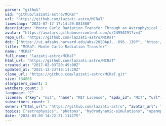 ```yaml
---
parser: "github"
uid: "github/lazzati-astro/MCRaT"
url: "https://github.com/lazzati-astro/MCRaT"
timestamp: "2022-07-17 17:14:29.881580"
description: "Monte Carlo Radiation Transfer Through an Astrophysical Jet"
avatar: "https://avatars.githubusercontent.com/u/24950291?v=4"
repo_url: "https://github.com/lazzati-astro/MCRaT"
doi: ["https://ui.adsabs.harvard.edu/abs/2020ApJ...896..139P", "https://ui.adsabs.harvard.edu/abs/2020ascl.soft05019P/abstract"]
title: "MCRaT: Monte Carlo Radiation Transfer"
name: "MCRaT"
full_name: "lazzati-astro/MCRaT"
html_url: "https://github.com/lazzati-astro/MCRaT"
created_at: "2017-02-03T20:49:00Z"
updated_at: "2021-12-23T19:11:29Z"
clone_url: "https://github.com/lazzati-astro/MCRaT.git"
size: 134865
stargazers_count: 3
watchers_count: 3
language: "C"
license: {"key": "mit", "name": "MIT License", "spdx_id": "MIT", "url": "https://api.github.com/licenses/mit", "node_id": "MDc6TGljZW5zZTEz"}
subscribers_count: 1
owner: {"html_url": "https://github.com/lazzati-astro", "avatar_url": "https://avatars.githubusercontent.com/u/24950291?v=4", "login": "lazzati-astro", "type": "Organization"}
topics: ["astrophysics", "photons", "hydrodynamic-simulations", "openmp", "hdf5", "mpi", "simulation", "radiative-transfer", "gamma-ray-burst"]
date: "2024-03-09 14:22:21.114275"
---
```

